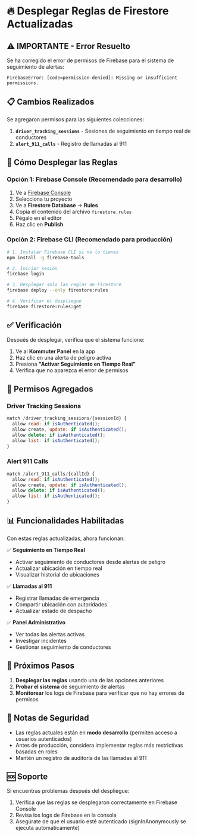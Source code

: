 # 🔥 Desplegar Reglas de Firestore Actualizadas

## ⚠️ IMPORTANTE - Error Resuelto

Se ha corregido el error de permisos de Firebase para el sistema de seguimiento de alertas:
```
FirebaseError: [code=permission-denied]: Missing or insufficient permissions.
```

## 📋 Cambios Realizados

Se agregaron permisos para las siguientes colecciones:

1. **`driver_tracking_sessions`** - Sesiones de seguimiento en tiempo real de conductores
2. **`alert_911_calls`** - Registro de llamadas al 911

## 🚀 Cómo Desplegar las Reglas

### Opción 1: Firebase Console (Recomendado para desarrollo)

1. Ve a [Firebase Console](https://console.firebase.google.com/)
2. Selecciona tu proyecto
3. Ve a **Firestore Database** → **Rules**
4. Copia el contenido del archivo `firestore.rules`
5. Pégalo en el editor
6. Haz clic en **Publish**

### Opción 2: Firebase CLI (Recomendado para producción)

```bash
# 1. Instalar Firebase CLI si no lo tienes
npm install -g firebase-tools

# 2. Iniciar sesión
firebase login

# 3. Desplegar solo las reglas de Firestore
firebase deploy --only firestore:rules

# 4. Verificar el despliegue
firebase firestore:rules:get
```

## ✅ Verificación

Después de desplegar, verifica que el sistema funcione:

1. Ve al **Kommuter Panel** en la app
2. Haz clic en una alerta de peligro activa
3. Presiona **"Activar Seguimiento en Tiempo Real"**
4. Verifica que no aparezca el error de permisos

## 🔐 Permisos Agregados

### Driver Tracking Sessions
```javascript
match /driver_tracking_sessions/{sessionId} {
  allow read: if isAuthenticated();
  allow create, update: if isAuthenticated();
  allow delete: if isAuthenticated();
  allow list: if isAuthenticated();
}
```

### Alert 911 Calls
```javascript
match /alert_911_calls/{callId} {
  allow read: if isAuthenticated();
  allow create, update: if isAuthenticated();
  allow delete: if isAuthenticated();
  allow list: if isAuthenticated();
}
```

## 📊 Funcionalidades Habilitadas

Con estas reglas actualizadas, ahora funcionan:

✅ **Seguimiento en Tiempo Real**
- Activar seguimiento de conductores desde alertas de peligro
- Actualizar ubicación en tiempo real
- Visualizar historial de ubicaciones

✅ **Llamadas al 911**
- Registrar llamadas de emergencia
- Compartir ubicación con autoridades
- Actualizar estado de despacho

✅ **Panel Administrativo**
- Ver todas las alertas activas
- Investigar incidentes
- Gestionar seguimiento de conductores

## 🔄 Próximos Pasos

1. **Desplegar las reglas** usando una de las opciones anteriores
2. **Probar el sistema** de seguimiento de alertas
3. **Monitorear** los logs de Firebase para verificar que no hay errores de permisos

## 📝 Notas de Seguridad

- Las reglas actuales están en **modo desarrollo** (permiten acceso a usuarios autenticados)
- Antes de producción, considera implementar reglas más restrictivas basadas en roles
- Mantén un registro de auditoría de las llamadas al 911

## 🆘 Soporte

Si encuentras problemas después del despliegue:
1. Verifica que las reglas se desplegaron correctamente en Firebase Console
2. Revisa los logs de Firebase en la consola
3. Asegúrate de que el usuario esté autenticado (signInAnonymously se ejecuta automáticamente)
